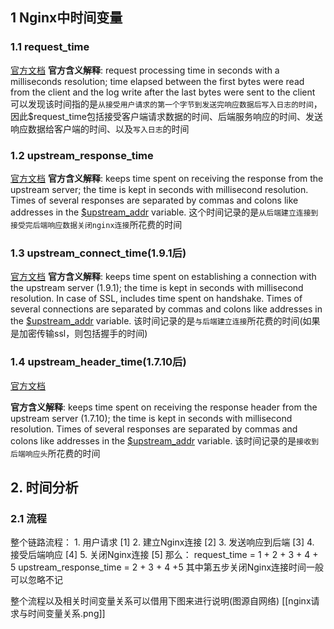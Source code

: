 ## 1 Nginx中时间变量
### 1.1 request_time
[官方文档](https://nginx.org/en/docs/http/ngx_http_log_module.html)
**官方含义解释**: request processing time in seconds with a milliseconds resolution; time elapsed between the first bytes were read from the client and the log write after the last bytes were sent to the client
可以发现该时间指的是`从接受用户请求的第一个字节到发送完响应数据后写入日志的时间`，因此$request_time包括接受客户端请求数据的时间、后端服务响应的时间、发送响应数据给客户端的时间、以及`写入日志`的时间
### 1.2 upstream_response_time
[官方文档](http://nginx.org/en/docs/http/ngx_http_upstream_module.html)
**官方含义解释**: keeps time spent on receiving the response from the upstream server; the time is kept in seconds with millisecond resolution. Times of several responses are separated by commas and colons like addresses in the [$upstream_addr](http://nginx.org/en/docs/http/ngx_http_upstream_module.html#var_upstream_addr) variable.
这个时间记录的是`从后端建立连接到接受完后端响应数据关闭nginx连接`所花费的时间
### 1.3 upstream_connect_time(1.9.1后)
[官方文档](http://nginx.org/en/docs/http/ngx_http_upstream_module.html#var_upstream_addr)
**官方含义解释**: keeps time spent on establishing a connection with the upstream server (1.9.1); the time is kept in seconds with millisecond resolution. In case of SSL, includes time spent on handshake. Times of several connections are separated by commas and colons like addresses in the [$upstream_addr](http://nginx.org/en/docs/http/ngx_http_upstream_module.html#var_upstream_addr) variable.
该时间记录的是`与后端建立连接`所花费的时间(如果是加密传输ssl，则包括握手的时间)
### 1.4 upstream_header_time(1.7.10后)
[官方文档](http://nginx.org/en/docs/http/ngx_http_upstream_module.html#var_upstream_addr)

**官方含义解释**: keeps time spent on receiving the response header from the upstream server (1.7.10); the time is kept in seconds with millisecond resolution. Times of several responses are separated by commas and colons like addresses in the [$upstream_addr](http://nginx.org/en/docs/http/ngx_http_upstream_module.html#var_upstream_addr) variable.
该时间记录的是`接收到后端响应头`所花费的时间

## 2.  时间分析
### 2.1 流程
整个链路流程： 
	1. 用户请求 [1] 
	2. 建立Nginx连接 [2] 
	3. 发送响应到后端  [3]
	4. 接受后端响应 [4]
	5. 关闭Nginx连接 [5]
那么：
		request_time = 1 + 2 + 3 + 4 + 5 
		upstream_response_time = 2 + 3 + 4 +5
其中第五步关闭Nginx连接时间一般可以忽略不记

整个流程以及相关时间变量关系可以借用下图来进行说明(图源自网络)
[[nginx请求与时间变量关系.png]]


